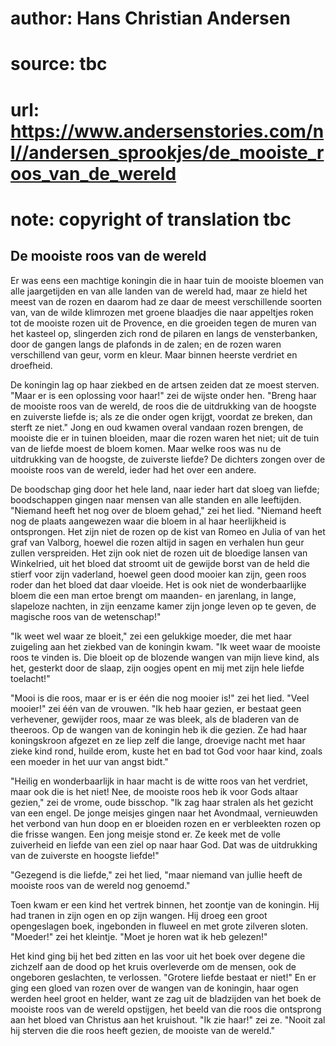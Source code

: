 # author: Hans Christian Andersen
# source: tbc
# url: https://www.andersenstories.com/nl//andersen_sprookjes/de_mooiste_roos_van_de_wereld
# note: copyright of translation tbc

## De mooiste roos van de wereld 

Er was eens een machtige koningin die in haar tuin de mooiste bloemen
van alle jaargetijden en van alle landen van de wereld had, maar ze
hield het meest van de rozen en daarom had ze daar de meest
verschillende soorten van, van de wilde klimrozen met groene blaadjes
die naar appeltjes roken tot de mooiste rozen uit de Provence, en die
groeiden tegen de muren van het kasteel op, slingerden zich rond de
pilaren en langs de vensterbanken, door de gangen langs de plafonds in
de zalen; en de rozen waren verschillend van geur, vorm en kleur. Maar
binnen heerste verdriet en droefheid.

De koningin lag op haar ziekbed en de artsen zeiden dat ze moest
sterven. "Maar er is een oplossing voor haar!" zei de wijste onder
hen. "Breng haar de mooiste roos van de wereld, de roos die de
uitdrukking van de hoogste en zuiverste liefde is; als ze die onder ogen
krijgt, voordat ze breken, dan sterft ze niet." Jong en oud kwamen
overal vandaan rozen brengen, de mooiste die er in tuinen bloeiden, maar
die rozen waren het niet; uit de tuin van de liefde moest de bloem
komen. Maar welke roos was nu de uitdrukking van de hoogste, de
zuiverste liefde? De dichters zongen over de mooiste roos van de wereld,
ieder had het over een andere.

De boodschap ging door het hele land, naar ieder hart dat sloeg van
liefde; boodschappen gingen naar mensen van alle standen en alle
leeftijden. "Niemand heeft het nog over de bloem gehad," zei het lied.
"Niemand heeft nog de plaats aangewezen waar die bloem in al haar
heerlijkheid is ontsprongen. Het zijn niet de rozen op de kist van Romeo
en Julia of van het graf van Valborg, hoewel die rozen altijd in sagen
en verhalen hun geur zullen verspreiden. Het zijn ook niet de rozen uit
de bloedige lansen van Winkelried, uit het bloed dat stroomt uit de
gewijde borst van de held die stierf voor zijn vaderland, hoewel geen
dood mooier kan zijn, geen roos roder dan het bloed dat daar vloeide.
Het is ook niet de wonderbaarlijke bloem die een man ertoe brengt om
maanden- en jarenlang, in lange, slapeloze nachten, in zijn eenzame
kamer zijn jonge leven op te geven, de magische roos van de
wetenschap!"

"Ik weet wel waar ze bloeit," zei een gelukkige moeder, die met haar
zuigeling aan het ziekbed van de koningin kwam. "Ik weet waar de
mooiste roos te vinden is. Die bloeit op de blozende wangen van mijn
lieve kind, als het, gesterkt door de slaap, zijn oogjes opent en mij
met zijn hele liefde toelacht!"

"Mooi is die roos, maar er is er één die nog mooier is!" zei het lied.
"Veel mooier!" zei één van de vrouwen. "Ik heb haar gezien, er
bestaat geen verhevener, gewijder roos, maar ze was bleek, als de
bladeren van de theeroos. Op de wangen van de koningin heb ik die
gezien. Ze had haar koningskroon afgezet en ze liep zelf die lange,
droevige nacht met haar zieke kind rond, huilde erom, kuste het en bad
tot God voor haar kind, zoals een moeder in het uur van angst bidt."

"Heilig en wonderbaarlijk in haar macht is de witte roos van het
verdriet, maar ook die is het niet! Nee, de mooiste roos heb ik voor
Gods altaar gezien," zei de vrome, oude bisschop. "Ik zag haar stralen
als het gezicht van een engel. De jonge meisjes gingen naar het
Avondmaal, vernieuwden het verbond van hun doop en er bloeiden rozen en
er verbleekten rozen op die frisse wangen. Een jong meisje stond er. Ze
keek met de volle zuiverheid en liefde van een ziel op naar haar God.
Dat was de uitdrukking van de zuiverste en hoogste liefde!"

"Gezegend is die liefde," zei het lied, "maar niemand van jullie
heeft de mooiste roos van de wereld nog genoemd."

Toen kwam er een kind het vertrek binnen, het zoontje van de koningin.
Hij had tranen in zijn ogen en op zijn wangen. Hij droeg een groot
opengeslagen boek, ingebonden in fluweel en met grote zilveren sloten.
"Moeder!" zei het kleintje. "Moet je horen wat ik heb gelezen!"

Het kind ging bij het bed zitten en las voor uit het boek over degene
die zichzelf aan de dood op het kruis overleverde om de mensen, ook de
ongeboren geslachten, te verlossen. "Grotere liefde bestaat er niet!"
En er ging een gloed van rozen over de wangen van de koningin, haar ogen
werden heel groot en helder, want ze zag uit de bladzijden van het boek
de mooiste roos van de wereld opstijgen, het beeld van die roos die
ontsprong aan het bloed van Christus aan het kruishout. "Ik zie haar!"
zei ze. "Nooit zal hij sterven die die roos heeft gezien, de mooiste
van de wereld."

